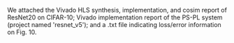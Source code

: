 
We attached the Vivado HLS synthesis, implementation, and cosim report of ResNet20 on CIFAR-10; Vivado implementation report of the PS-PL system (project named 'resnet_v5'); and a .txt file indicating loss/error information on Fig. 10. 
